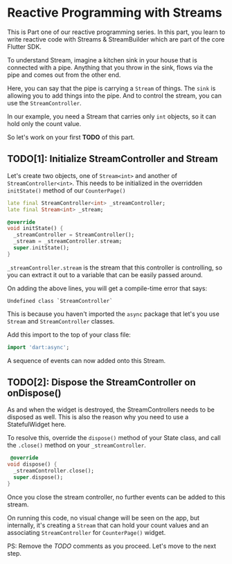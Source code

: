 # Reactive Programming with Streams

This is Part one of our reactive programming series. In this part, you learn to write reactive code
with Streams & StreamBuilder which are part of the core Flutter SDK.

To understand Stream, imagine a kitchen sink in your house that is connected with a pipe. Anything
that you throw in the sink, flows via the pipe and comes out from the other end. 

Here, you can say that the pipe is carrying a `Stream` of things. The `sink` is allowing you to add
things into the pipe. And to control the stream, you can use the ``StreamController``.

In our example, you need a Stream that carries only `int` objects, so it can hold only the count value.

So let's work on your first <b>TODO</b> of this part.

## TODO[1]: Initialize StreamController and Stream

Let's create two objects, one of `Stream<int>` and another of `StreamController<int>`. This needs to be initialized in the overridden `initState()`
method of our `CounterPage()`

```dart
late final StreamController<int> _streamController;
late final Stream<int> _stream;

@override
void initState() {
  _streamController = StreamController();
  _stream = _streamController.stream;
  super.initState();
}
```

``_streamController.stream`` is the stream that this controller is controlling, so you can extract it
out to a variable that can be easily passed around.

On adding the above lines, you will get a compile-time error that says:

```
Undefined class `StreamController`
```

This is because you haven't imported the `async` package that let's you use `Stream`
and `StreamController` classes.

Add this import to the top of your class file:

```dart
import 'dart:async';
```

A sequence of events can now added onto this Stream.

## TODO[2]: Dispose the StreamController on onDispose()

As and when the widget is destroyed, the StreamControllers needs to be disposed as well. This is also the reason why you need to use a StatefulWidget here.

To resolve this, override the `dispose()` method of your State class, and call the `.close()` method on your `_streamController`.
```dart
 @override
void dispose() {
  _streamController.close();
  super.dispose();
}
```

Once you close the stream controller, no further events can be added to this stream. 

On running this code, no visual change will be seen on the app, but internally, it's creating a `Stream` that can hold your count values and an associating `StreamController` for `CounterPage()` widget. 

PS: Remove the *TODO* comments as you proceed. Let's move to the next step. 

